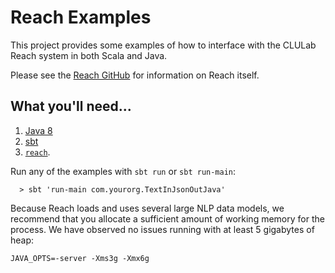 # Reach Examples

This project provides some examples of how to interface with the CLULab Reach system in both Scala and Java.

Please see the [Reach GitHub](https://github.com/clulab/reach.git) for information on Reach itself.

## What you'll need...
  1. [Java 8](http://www.oracle.com/technetwork/java/javase/downloads/jre8-downloads-2133155.html)
  2. [sbt](http://www.scala-sbt.org/release/tutorial/Setup.html)
  3. [`reach`](https://github.com/clulab/reach.git).

Run any of the examples with `sbt run` or `sbt run-main`:

```
  > sbt 'run-main com.yourorg.TextInJsonOutJava'
```

Because Reach loads and uses several large NLP data models, we recommend that you allocate a sufficient amount of working memory for the process. We have observed no issues running with at least 5 gigabytes of heap:

  `JAVA_OPTS=-server -Xms3g -Xmx6g`
